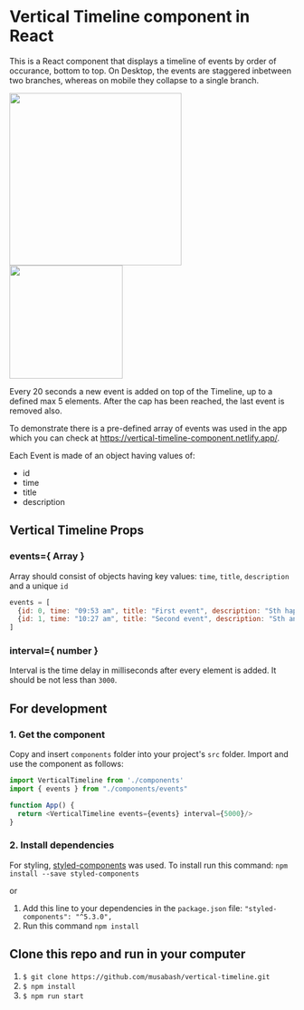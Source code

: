 # Vertical Timeline component in React

This is a React component that displays a timeline of events by order of occurance, bottom to top. On Desktop, the events are staggered inbetween two branches, whereas on mobile they collapse to a single branch.

[<img src="https://user-images.githubusercontent.com/64317827/133946169-a46bb755-5b91-434b-ae80-0caec1dd34c4.png" width="304"/>](timeline-desktop.jpg)
[<img src="https://user-images.githubusercontent.com/64317827/133946188-1bdcb09b-7c1d-400c-b21a-7b881c93d741.png" width="200"/>](timeline-mobile.jpg)

Every 20 seconds a new event is added on top of the Timeline, up to a defined max 5 elements. After the cap has been reached, the last event is removed also.

To demonstrate there is a pre-defined array of events was used in the app which you can check at https://vertical-timeline-component.netlify.app/.

Each Event is made of an object having values of:
- id
- time
- title
- description

## Vertical Timeline Props

### events={ Array }
Array should consist of objects having key values: `time`, `title`, `description` and a unique `id`
```js
events = [
  {id: 0, time: "09:53 am", title: "First event", description: "Sth happened"},
  {id: 1, time: "10:27 am", title: "Second event", description: "Sth another happened"}
]
```
### interval={ number }
Interval is the time delay in milliseconds after every element is added. It should be not less than `3000`. 

## For development
### 1. Get the component
Copy and insert `components` folder into your project's `src` folder. Import and use the component as follows:
```js
import VerticalTimeline from './components'
import { events } from "./components/events"

function App() {
  return <VerticalTimeline events={events} interval={5000}/>
}
```

### 2. Install dependencies
For styling, [styled-components](https://styled-components.com/docs) was used. 
To install run this command: `npm install --save styled-components`

or

1. Add this line to your dependencies in the `package.json` file: `"styled-components": "^5.3.0",`
2. Run this command `npm install`

## Clone this repo and run in your computer
1. `$ git clone https://github.com/musabash/vertical-timeline.git`
2. `$ npm install`
3. `$ npm run start`
